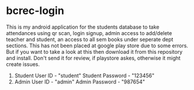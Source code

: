 # bcrec-login
This is my android application for the students database to take attendances using qr scan, login signup, admin access to add/delete teacher and student, an access to all sem books under seperate dept sections.
This has not been placed at google play store due to some errors.
But if you want to take a look at this then download it from this repository and install. Don't send it for review, if playstore askes, otherwise it might create issues.
1. Student User ID - "student"
 Student Password - "123456"
2. Admin User ID - "admin"
 Admin Password - "987654"
